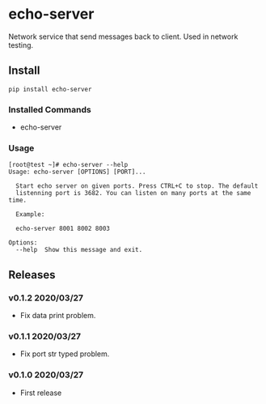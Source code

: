 # echo-server

Network service that send messages back to client. Used in network testing.

## Install

```shell
pip install echo-server
```

### Installed Commands

- echo-server

### Usage

```shell
[root@test ~]# echo-server --help
Usage: echo-server [OPTIONS] [PORT]...

  Start echo server on given ports. Press CTRL+C to stop. The default
  listenning port is 3682. You can listen on many ports at the same time.

  Example:

  echo-server 8001 8002 8003

Options:
  --help  Show this message and exit.
```


## Releases

### v0.1.2 2020/03/27

- Fix data print problem.

### v0.1.1 2020/03/27

- Fix port str typed problem.

### v0.1.0 2020/03/27

- First release